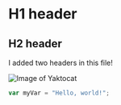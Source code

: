 # H1 header
## H2 header
I added two headers in this file!

![Image of Yaktocat](https://octodex.github.com/images/yaktocat.png)

``` javascript
var myVar = "Hello, world!";
```
